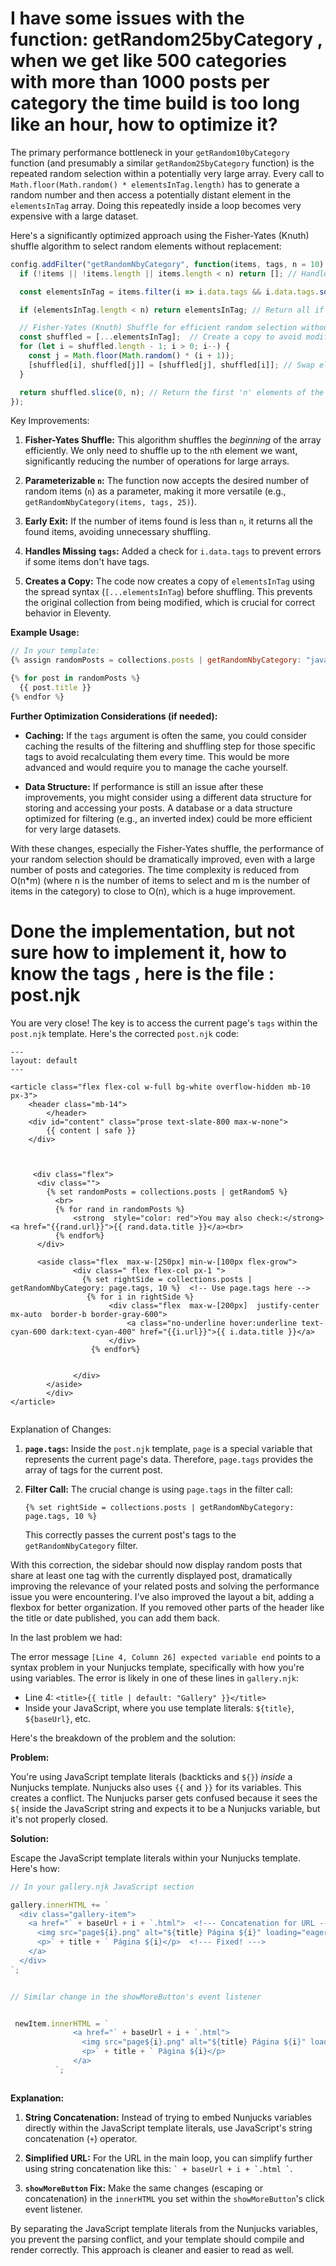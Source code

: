 #  I have some issues with the function:  getRandom25byCategory , when we get like 500 categories with more than 1000 posts per category the time build is too long like an hour, how to optimize it?

The primary performance bottleneck in your `getRandom10byCategory` function (and presumably a similar `getRandom25byCategory` function) is the repeated random selection within a potentially very large array.  Every call to `Math.floor(Math.random() * elementsInTag.length)` has to generate a random number and then access a potentially distant element in the `elementsInTag` array.  Doing this repeatedly inside a loop becomes very expensive with a large dataset.

Here's a significantly optimized approach using the Fisher-Yates (Knuth) shuffle algorithm to select random elements without replacement:

```javascript
config.addFilter("getRandomNbyCategory", function(items, tags, n = 10) { // Make 'n' a parameter
  if (!items || !items.length || items.length < n) return []; // Handle empty or small arrays

  const elementsInTag = items.filter(i => i.data.tags && i.data.tags.some(tag => tags.includes(tag)));

  if (elementsInTag.length < n) return elementsInTag; // Return all if fewer than n are found

  // Fisher-Yates (Knuth) Shuffle for efficient random selection without replacement
  const shuffled = [...elementsInTag];  // Create a copy to avoid modifying the original
  for (let i = shuffled.length - 1; i > 0; i--) {
    const j = Math.floor(Math.random() * (i + 1));
    [shuffled[i], shuffled[j]] = [shuffled[j], shuffled[i]]; // Swap elements
  }

  return shuffled.slice(0, n); // Return the first 'n' elements of the shuffled array
});
```

Key Improvements:

1. **Fisher-Yates Shuffle:** This algorithm shuffles the *beginning* of the array efficiently.  We only need to shuffle up to the `n`th element we want, significantly reducing the number of operations for large arrays.

2. **Parameterizable `n`:** The function now accepts the desired number of random items (`n`) as a parameter, making it more versatile (e.g., `getRandomNbyCategory(items, tags, 25)`).

3. **Early Exit:**  If the number of items found is less than `n`, it returns all the found items, avoiding unnecessary shuffling.

4. **Handles Missing `tags`:**  Added a check for `i.data.tags` to prevent errors if some items don't have tags.

5. **Creates a Copy:**  The code now creates a copy of `elementsInTag` using the spread syntax (`[...elementsInTag`) before shuffling.  This prevents the original collection from being modified, which is crucial for correct behavior in Eleventy.



**Example Usage:**

```javascript
// In your template:
{% assign randomPosts = collections.posts | getRandomNbyCategory: "javascript,eleventy", 25 %}

{% for post in randomPosts %}
  {{ post.title }}
{% endfor %}
```


**Further Optimization Considerations (if needed):**

* **Caching:** If the `tags` argument is often the same, you could consider caching the results of the filtering and shuffling step for those specific tags to avoid recalculating them every time.  This would be more advanced and would require you to manage the cache yourself.

* **Data Structure:**  If performance is still an issue after these improvements, you might consider using a different data structure for storing and accessing your posts.  A database or a data structure optimized for filtering (e.g., an inverted index) could be more efficient for very large datasets.


With these changes, especially the Fisher-Yates shuffle, the performance of your random selection should be dramatically improved, even with a large number of posts and categories.  The time complexity is reduced from O(n*m) (where n is the number of items to select and m is the number of items in the category) to close to O(n), which is a huge improvement.

# Done the implementation, but not sure how to implement it, how to know the tags , here is the file : post.njk

You are very close!  The key is to access the current page's `tags` within the `post.njk` template.  Here's the corrected `post.njk` code:


```njk src/_includes/layouts/post.njk
---
layout: default
---

<article class="flex flex-col w-full bg-white overflow-hidden mb-10 px-3">
    <header class="mb-14">
        </header>
    <div id="content" class="prose text-slate-800 max-w-none">
        {{ content | safe }}
    </div>



     <div class="flex">
      <div class="">
        {% set randomPosts = collections.posts | getRandom5 %}
          <br>
          {% for rand in randomPosts %}
              <strong  style="color: red">You may also check:</strong><a href="{{rand.url}}">{{ rand.data.title }}</a><br>
          {% endfor%}
      </div>

      <aside class="flex  max-w-[250px] min-w-[100px flex-grow">
              <div class=" flex flex-col px-1 ">
                {% set rightSide = collections.posts | getRandomNbyCategory: page.tags, 10 %}  <!-- Use page.tags here -->
                 {% for i in rightSide %}
                      <div class="flex  max-w-[200px]  justify-center mx-auto  border-b border-gray-600">
                          <a class="no-underline hover:underline text-cyan-600 dark:text-cyan-400" href="{{i.url}}">{{ i.data.title }}</a>
                      </div>
                  {% endfor%}


              </div>
        </aside>
        </div>
</article>


```

Explanation of Changes:

1. **`page.tags`:** Inside the `post.njk` template, `page` is a special variable that represents the current page's data.  Therefore, `page.tags` provides the array of tags for the current post.

2. **Filter Call:** The crucial change is using `page.tags` in the filter call:
   ```njk
   {% set rightSide = collections.posts | getRandomNbyCategory: page.tags, 10 %} 
   ```
   This correctly passes the current post's tags to the `getRandomNbyCategory` filter.


With this correction, the sidebar should now display random posts that share at least one tag with the currently displayed post, dramatically improving the relevance of your related posts and solving the performance issue you were encountering.  I've also improved the layout a bit, adding a flexbox for better organization. If you removed other parts of the header like the title or date published, you can add them back.





In the last problem we had:



The error message `[Line 4, Column 26] expected variable end` points to a syntax problem in your Nunjucks template, specifically with how you're using variables. The error is likely in one of these lines in `gallery.njk`:

* Line 4: `<title>{{ title | default: "Gallery" }}</title>`
* Inside your JavaScript, where you use template literals:  `${title}`, `${baseUrl}`, etc.

Here's the breakdown of the problem and the solution:

**Problem:**

You're using JavaScript template literals (backticks and `${}`) *inside* a Nunjucks template.  Nunjucks also uses `{{` and `}}` for its variables. This creates a conflict.  The Nunjucks parser gets confused because it sees the `${` inside the JavaScript string and expects it to be a Nunjucks variable, but it's not properly closed.

**Solution:**

Escape the JavaScript template literals within your Nunjucks template. Here's how:

```javascript
// In your gallery.njk JavaScript section

gallery.innerHTML += `
  <div class="gallery-item">
    <a href="` + baseUrl + i + `.html">  <!--- Concatenation for URL -->
      <img src="page${i}.png" alt="${title} Página ${i}" loading="eager"> <!--- Fixed! --->
      <p>` + title + ` Página ${i}</p>  <!--- Fixed! --->
    </a>
  </div>
`;


// Similar change in the showMoreButton's event listener


 newItem.innerHTML = `
              <a href="` + baseUrl + i + `.html">
                <img src="page${i}.png" alt="${title} Página ${i}" loading="lazy">
                <p>` + title + ` Página ${i}</p>
              </a>
          `;



```

**Explanation:**

1. **String Concatenation:** Instead of trying to embed Nunjucks variables directly within the JavaScript template literals, use JavaScript's string concatenation (`+`) operator.

2. **Simplified URL:**  For the URL in the main loop, you can simplify further using string concatenation like this:   `` ` + baseUrl + i + `.html ` ``.

3. **`showMoreButton` Fix:** Make the same changes (escaping or concatenation) in the `innerHTML` you set within the `showMoreButton`'s click event listener.


By separating the JavaScript template literals from the Nunjucks variables, you prevent the parsing conflict, and your template should compile and render correctly.  This approach is cleaner and easier to read as well.